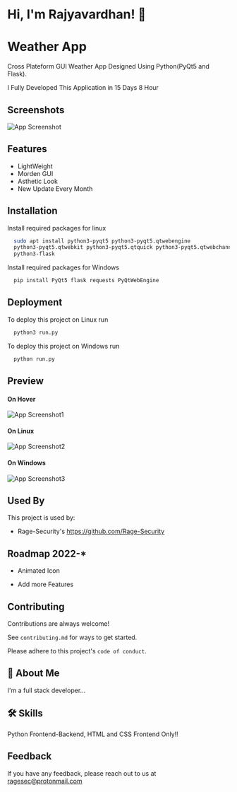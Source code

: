 
# Hi, I'm Rajyavardhan! 👋


# Weather App

Cross Plateform GUI Weather App Designed Using Python(PyQt5 and Flask).

I Fully Developed This Application in 15 Days 8 Hour



## Screenshots

![App Screenshot](https://i.ibb.co/QJVXnbf/Screenshot-2022-07-11-20-38-57.png")

## Features

- LightWeight
- Morden GUI
- Asthetic Look
- New Update Every Month


## Installation

Install required packages for linux


```bash
  sudo apt install python3-pyqt5 python3-pyqt5.qtwebengine 
  python3-pyqt5.qtwebkit python3-pyqt5.qtquick python3-pyqt5.qtwebchannel  
  python3-flask 
```
Install required packages for Windows


```bash
  pip install PyQt5 flask requests PyQtWebEngine

```
    
## Deployment

To deploy this project on Linux run

```bash
  python3 run.py
```

To deploy this project on Windows run

```bash
  python run.py
```

## Preview
#### On Hover

![App Screenshot1](https://i.ibb.co/XbDMKhv/hover2.gif)

#### On Linux
![App Screenshot2](https://i.ibb.co/n69ZcG4/Screenshot-2022-07-11-21-43-16.png)

#### On Windows
![App Screenshot3](https://i.ibb.co/L0tgJwN/Screenshot-3.png)
## Used By

This project is used by:

- Rage-Security's https://github.com/Rage-Security


## Roadmap 2022-*

- Animated Icon

- Add more Features


## Contributing

Contributions are always welcome!

See `contributing.md` for ways to get started.

Please adhere to this project's `code of conduct`.


## 🚀 About Me
I'm a full stack developer...


## 🛠 Skills
Python Frontend-Backend, HTML and CSS Frontend Only!!


## Feedback

If you have any feedback, please reach out to us at ragesec@protonmail.com
